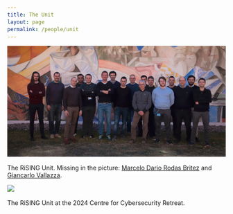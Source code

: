 ```yaml
---
title: The Unit
layout: page
permalink: /people/unit
---
```


<!-- Image Map Generated by http://www.image-map.net/ -->
<img  class="image-centered" src="/assets/images/RiSING.jpg" usemap="#image-map">

<map name="image-map">
    <area alt="Simone Magnani" title="Simone Magnani" href="/people/simone-magnani" coords="157,695,289,175" shape="rect">
    <area alt="Luis Augusto Dias Knob" title="Luis Augusto Dias Knob" href="/people/luis-augusto-dias-knob" coords="407,686,306,186" shape="rect">
    <area alt="Domenico Siracusa" title="Domenico Siracusa" href="/people/domenico-siracusa" coords="426,264,420,373,425,502,418,680,432,752,508,723,519,600,558,513,549,332,529,307,508,227,461,211" shape="poly">
    <area alt="Arslan Rafi" title="Arslan Rafi" href="/people/arslan-rafi" coords="511,172,518,257,531,273,569,270,566,212,565,177" shape="poly">
    <area alt="Matteo Franzil" title="Matteo Franzil" href="/people/matteo-franzil" coords="576,202,620,216,623,258,642,284,657,374,647,686,518,699,558,582,560,358,552,321,529,291,565,281,607,298,583,300,586,284" shape="poly">
    <area alt="Roberto Doriguzzi Corin" title="Roberto Doriguzzi Corin" href="/people/roberto-doriguzzi-corin" coords="666,179,690,222,686,242,655,276,675,381,657,677,799,698,767,424,785,307,739,247,736,172" shape="poly">
    <area alt="Marco Zambianco" title="Marco Zambianco" href="/people/marco-zambianco" coords="750,171,820,162,823,249,832,297,798,307,750,247" shape="poly">
    <area alt="Valentino Armani" title="Valentino Armani" href="/people/valentino-armani" coords="788,367,785,445,811,651,878,651,908,387,880,300,881,229,832,222,840,305,806,322" shape="poly">
    <area alt="Silvio Cretti" title="Silvio Cretti" href="/people/silvio-cretti" coords="888,212,886,291,911,373,924,324,949,315,959,311,943,198" shape="poly">
    <area alt="Lorenzo Galvagni" title="Lorenzo Galvagni" href="/people/lorenzo-galvagni" coords="953,251,976,316,925,339,911,446,931,487,902,682,1030,712,1055,485,1071,449,1054,331,1018,315,1008,257" shape="poly">
    <area alt="Daniele Santoro" title="Daniele Santoro" href="/people/daniele-santoro" coords="1034,226,1028,277,1028,307,1058,325,1090,298,1102,239,1081,215" shape="poly">
    <area alt="Andrea Zanardi" title="Andrea Zanardi" href="/people/andrea-zanardi" coords="955,175,962,240,1018,256,1030,219,1055,189" shape="poly">
    <area alt="Claudio Facchinetti" title="Claudio Facchinetti" href="/people/claudio-facchinetti" coords="1119,220,1103,287,1072,343,1075,448,1059,698,1206,740,1202,458,1225,422,1216,319,1167,298,1161,213" shape="poly">
    <area alt="Giacomo Segala" title="Giacomo Segala" href="/people/giacomo-segala" coords="1174,202,1182,291,1218,308,1252,274,1230,191" shape="poly">
    <area alt="Matteo Manfrin" title="Matteo Manfrin" href="/people/matteo-manfrin" coords="1393,226,1413,314,1383,397,1387,473,1365,521,1379,738,1496,745,1527,654,1478,478,1507,411,1498,291,1469,213" shape="poly">
</map>

The RiSING Unit. Missing in the picture: <a href="/people/marcelo-dario-rodas-britez">Marcelo Dario Rodas Britez</a> and <a href="/people/giancarlo-vallazza">Giancarlo Vallazza</a>.

<img class="image-centered" src="/assets/images/CSRetreat.jpg">

The RiSING Unit at the 2024 Centre for Cybersecurity Retreat.

<script src="/assets/js/resizer.js" type="text/javascript"></script>
<script>
$(document).ready(function() {
    $('map').imageMapResize();
});
</script>